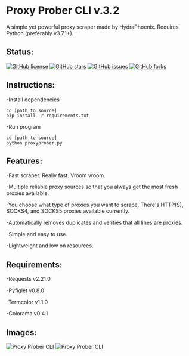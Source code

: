 # Proxy Prober CLI v.3.2

A simple yet powerful proxy scraper made by HydraPhoenix. Requires Python (preferably v3.7.1+).

## Status:

[![GitHub license](https://img.shields.io/github/license/HydraPhoenix/proxy-prober-cli.svg)](https://raw.githubusercontent.com/HydraPhoenix/proxy-prober-cli/master/LICENSE)
[![GitHub stars](https://img.shields.io/github/stars/HydraPhoenix/proxy-prober-cli.svg)](https://github.com/HydraPhoenix/proxy-prober-cli/stargazers)
[![GitHub issues](https://img.shields.io/github/issues/HydraPhoenix/proxy-prober-cli.svg)](https://github.com/HydraPhoenix/proxy-prober-cli/issues)
[![GitHub forks](https://img.shields.io/github/forks/HydraPhoenix/proxy-prober-cli.svg)](https://github.com/HydraPhoenix/proxy-prober-cli/network/members)

## Instructions:

-Install dependencies
```
cd [path to source]
pip install -r requirements.txt
```

-Run program
```
cd [path to source]
python proxyprober.py
```

## Features:

-Fast scraper. Really fast. Vroom vroom.

-Multiple reliable proxy sources so that you always get the most fresh proxies available.

-You choose what type of proxies you want to scrape. There's HTTP(S), SOCKS4, and SOCKS5 proxies available currently.

-Automatically removes duplicates and verifies that all lines are proxies.

-Simple and easy to use.

-Lightweight and low on resources.


## Requirements: 

-Requests v2.21.0  

-Pyfiglet v0.8.0  

-Termcolor v1.1.0  

-Colorama v0.4.1  

## Images:


![Proxy Prober CLI](https://github.com/HydraPhoenix/proxy-prober-cli/raw/master/titlescreen.png "Proxy Prober CLI v3.2")
![Proxy Prober CLI](https://github.com/HydraPhoenix/proxy-prober-cli/raw/master/scrapescreen.png "Proxy Prober CLI v3.2")
